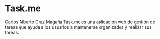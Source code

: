 # Task.me
Carlos Alberto Cruz Magaña
Task.me es una aplicación web de gestión de tareas que ayuda a los usuarios a mantenerse organizados y realizar sus tareas.

